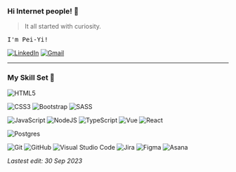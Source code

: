 ### Hi Internet people! 👋

> It all started with curiosity.
> 
<p>
   <samp>
    I'm Pei-Yi! 
   </samp>
</p>
  
[![LinkedIn](https://img.shields.io/badge/LinkedIn-0077B5?style=for-the-badge&logo=linkedin&logoColor=white)](https://www.linkedin.com/in/peiyichena)
[![Gmail](https://img.shields.io/badge/Gmail-D14836?style=for-the-badge&logo=gmail&logoColor=white)](mailto:peiyichena@gmail.com) 

 
---
### My Skill Set 🦓

![HTML5](https://img.shields.io/badge/html5-%23E34F26.svg?style=for-the-badge&logo=html5&logoColor=white)

![CSS3](https://img.shields.io/badge/css3-%231572B6.svg?style=for-the-badge&logo=css3&logoColor=white)
![Bootstrap](https://img.shields.io/badge/bootstrap-%23563D7C.svg?style=for-the-badge&logo=bootstrap&logoColor=white)
![SASS](https://img.shields.io/badge/SASS-%23CC6699.svg?style=for-the-badge&logo=SASS&logoColor=white)

![JavaScript](https://img.shields.io/badge/JavaScript-F7DF1E?style=for-the-badge&logo=javascript&logoColor=black)
![NodeJS](https://img.shields.io/badge/node.js-339933?style=for-the-badge&logo=node.js&logoColor=white)
![TypeScript](https://img.shields.io/badge/TypeScript-007ACC?style=for-the-badge&logo=typescript&logoColor=white)
![Vue](https://img.shields.io/badge/Vue.js-4FC08D?style=for-the-badge&logo=vue.js&logoColor=white)
![React](https://img.shields.io/badge/react.js-%2320232a.svg?style=for-the-badge&logo=react&logoColor=%23FFFFFF)

![Postgres](https://img.shields.io/badge/postgres-%23316192.svg?style=for-the-badge&logo=postgresql&logoColor=white)

![Git](https://img.shields.io/badge/git-%23F05033.svg?style=for-the-badge&logo=git&logoColor=white)
![GitHub](https://img.shields.io/badge/github-%23121011.svg?style=for-the-badge&logo=github&logoColor=white)
![Visual Studio Code](https://img.shields.io/badge/Visual%20Studio%20Code-0078d7.svg?style=for-the-badge&logo=visual-studio-code&logoColor=white)
![Jira](https://img.shields.io/badge/jira-%230A0FFF.svg?style=for-the-badge&logo=jira&logoColor=white)
![Figma](https://img.shields.io/badge/figma-%23F24E1E.svg?style=for-the-badge&logo=figma&logoColor=white)
![Asana](https://img.shields.io/badge/asana%20-%23F06A6A?style=for-the-badge&logo=Asana&logoColor=white)

<!--
![Microsoft Excel](https://img.shields.io/badge/Excel-217346?style=for-the-badge&logo=microsoft-excel&logoColor=white)
![Microsoft Outlook](https://img.shields.io/badge/Outlook-0078D4?style=for-the-badge&logo=microsoft-outlook&logoColor=white)
-->


*Lastest edit: 30 Sep 2023*
